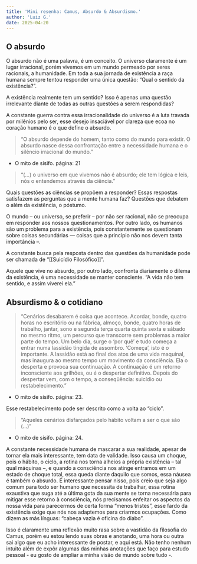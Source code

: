 ```yaml
---
title: 'Mini resenha: Camus, Absurdo & Absurdismo.'
author: 'Luiz G.'
date: 2025-04-20
---
```


## O absurdo

O absurdo não é uma palavra, é um conceito.
O universo claramente é um lugar irracional, porém vivemos em um mundo permeado por seres racionais, a humanidade. Em toda a sua jornada de existência a raça humana sempre tentou responder uma única questão: “Qual o sentido da existência?”.

A existência realmente tem um sentido? Isso é apenas uma questão irrelevante diante de todas as outras questões a serem respondidas?

A constante guerra contra essa irracionalidade do universo é a luta travada por milênios pelo ser, esse desejo insaciável por clareza que ecoa no coração humano é o que define o absurdo. 

> “O absurdo depende do homem, tanto como do mundo para existir. O absurdo nasce dessa confrontação entre a necessidade humana e o silêncio irracional do mundo.”
- O mito de sísifo. página: 21

> “(…) o universo em que vivemos não é absurdo; ele tem lógica e leis, nós o entendemos através da ciência.”

Quais questões as ciências se propõem a responder? Essas respostas satisfazem as perguntas que a mente humana faz? Questões que debatem o além da existência, o póstumo.

O mundo – ou universo, se preferir – por não ser racional, não se preocupa em responder aos nossos questionamentos. Por outro lado, os humanos são um problema para a existência, pois constantemente se questionam sobre coisas secundárias — coisas que a princípio não nos devem tanta importância –.

A constante busca pela resposta dentro das questões da humanidade pode ser chamada de “[[Suicídio Filosófico]]”.

Aquele que vive no absurdo, por outro lado, confronta diariamente o dilema da existência, é uma necessidade se manter consciente. “A vida não tem sentido, e assim viverei ela.”

## Absurdismo & o cotidiano

> “Cenários desabarem é coisa que acontece. Acordar, bonde, quatro horas no escritório ou na fábrica, almoço, bonde, quatro horas de trabalho, jantar, sono e segunda terça quarta quinta sexta e sábado no mesmo ritmo, um percurso que transcorre sem problemas a maior parte do tempo. Um belo dia, surge o ‘por quê’ e tudo começa a entrar numa lassidão tingida de assombro. ‘Começa’, isto é o importante. A lassidão está ao final dos atos de uma vida maquinal, mas inaugura ao mesmo tempo um movimento da consciência. Ela o desperta e provoca sua continuação. A continuação é um retorno inconsciente aos grilhões, ou é o despertar definitivo. Depois do despertar vem, com o tempo, a conseqüência: suicídio ou restabelecimento.”
- O mito de sísifo. página: 23.

Esse restabelecimento pode ser descrito como a volta ao “ciclo”.

> “Aqueles cenários disfarçados pelo hábito voltam a ser o que são (…)”
- O mito de sísifo. página: 24.

A constante necessidade humana de mascarar a sua realidade, apesar de tornar ela mais interessante, tem data de validade. Isso causa um choque, pois o hábito, o ciclo, a rotina nos torna alheios a própria existência – tal qual máquinas –, e quando a consciência nos atinge entramos em um estado de choque total, essa queda diante daquilo que somos, essa náusea é também o absurdo. É interessante pensar nisso, pois creio que seja algo comum para todo ser humano que necessita de trabalhar, essa rotina exaustiva que suga até a última gota da sua mente se torna necessária para mitigar esse retorno à consciência, nós precisamos enfeitar os aspectos da nossa vida para parecermos de certa forma “menos tristes”, esse fardo da existência exige que nós nos adaptemos para criarmos ocupações. Como dizem as más línguas: “cabeça vazia é oficina do diabo”.

Isso é claramente uma reflexão muito rasa sobre a vastidão da filosofia do Camus, porém eu estou lendo suas obras e anotando, uma hora ou outra sai algo que eu acho interessante de postar, e aqui está. Não tenho nenhum intuito além de expôr algumas das minhas anotações que faço para estudo pessoal - eu gosto de ampliar a minha visão de mundo sobre tudo -.

